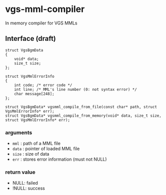 # vgs-mml-compiler
In memory compiler for VGS MMLs

## Interface (draft)
```
struct VgsBgmData
{
    void* data;
    size_t size;
};

struct VgsMmlErrorInfo
{
    int code; /* error code */
    int line; /* MML's line number (0: not syntax error) */
    char message[248];
};

struct VgsBgmData* vgsmml_compile_from_file(const char* path, struct VgsMmlErrorInfo* err);
struct VgsBgmData* vgsmml_compile_from_memory(void* data, size_t size, struct VgsMmlErrorInfo* err);
```

### arguments
- `mml` : path of a MML file
- `data` : pointer of loaded MML file
- `size` : size of data
- `err` : stores error information (must not NULL)

### return value
- NULL: failed
- !NULL: success

